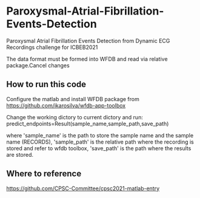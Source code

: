 # Paroxysmal-Atrial-Fibrillation-Events-Detection
Paroxysmal Atrial Fibrillation Events Detection from Dynamic ECG Recordings challenge for ICBEB2021

The data format must be formed into WFDB and read via relative package.Cancel changes

## How to run this code
Configure the matlab and install WFDB package from https://github.com/ikarosilva/wfdb-app-toolbox

Change the working dictory to current dictory and run:
    predict_endpoints=Result(sample_name,sample_path,save_path)

where 'sample_name' is the path to store the sample name and the sample name (RECORDS), 'sample_path' is the relative path where the recording is stored and refer to wfdb toolbox, 'save_path' is the path where the results are stored.

## Where to reference
https://github.com/CPSC-Committee/cpsc2021-matlab-entry

